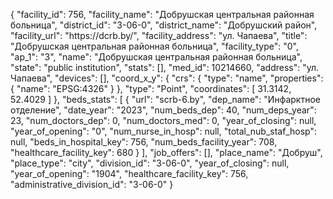 {
    "facility_id": 756,
    "facility_name": "Добрушская центральная районная больница",
    "district_id": "3-06-0",
    "district_name": "Добрушский район",
    "facility_url": "https:\/\/dcrb.by\/",
    "facility_address": "ул. Чапаева",
    "title": "Добрушская центральная районная больница",
    "facility_type": "0",
    "ap_1": "3",
    "name": "Добрушская центральная районная больница",
    "state": "public institution",
    "stats": [],
    "med_id": 10214660,
    "address": "ул. Чапаева",
    "devices": [],
    "coord_x_y": {
        "crs": {
            "type": "name",
            "properties": {
                "name": "EPSG:4326"
            }
        },
        "type": "Point",
        "coordinates": [
            31.3142,
            52.4029
        ]
    },
    "beds_stats": [
        {
            "url": "scrb-6.by",
            "dep_name": "Инфарктное отделение",
            "date_year": "2023",
            "num_beds_dep": 40,
            "num_deps_year": 23,
            "num_doctors_dep": 0,
            "num_doctors_med": 0,
            "year_of_closing": null,
            "year_of_opening": "0",
            "num_nurse_in_hosp": null,
            "total_nub_staf_hosp": null,
            "beds_in_hospital_key": 756,
            "num_beds_facility_year": 708,
            "healthcare_facility_key": 680
        }
    ],
    "job_offers": [],
    "place_name": "Добруш",
    "place_type": "city",
    "division_id": "3-06-0",
    "year_of_closing": null,
    "year_of_opening": "1904",
    "healthcare_facility_key": 756,
    "administrative_division_id": "3-06-0"
}